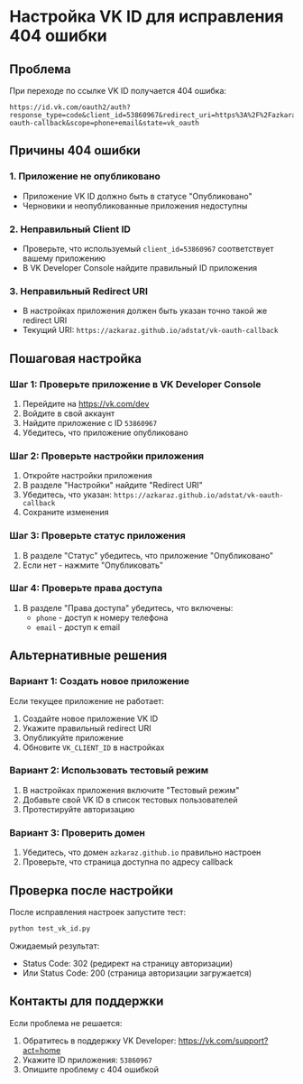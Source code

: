 # Настройка VK ID для исправления 404 ошибки

## Проблема
При переходе по ссылке VK ID получается 404 ошибка:
```
https://id.vk.com/oauth2/auth?response_type=code&client_id=53860967&redirect_uri=https%3A%2F%2Fazkaraz.github.io%2Fadstat%2Fvk-oauth-callback&scope=phone+email&state=vk_oauth
```

## Причины 404 ошибки

### 1. Приложение не опубликовано
- Приложение VK ID должно быть в статусе "Опубликовано"
- Черновики и неопубликованные приложения недоступны

### 2. Неправильный Client ID
- Проверьте, что используемый `client_id=53860967` соответствует вашему приложению
- В VK Developer Console найдите правильный ID приложения

### 3. Неправильный Redirect URI
- В настройках приложения должен быть указан точно такой же redirect URI
- Текущий URI: `https://azkaraz.github.io/adstat/vk-oauth-callback`

## Пошаговая настройка

### Шаг 1: Проверьте приложение в VK Developer Console
1. Перейдите на https://vk.com/dev
2. Войдите в свой аккаунт
3. Найдите приложение с ID `53860967`
4. Убедитесь, что приложение опубликовано

### Шаг 2: Проверьте настройки приложения
1. Откройте настройки приложения
2. В разделе "Настройки" найдите "Redirect URI"
3. Убедитесь, что указан: `https://azkaraz.github.io/adstat/vk-oauth-callback`
4. Сохраните изменения

### Шаг 3: Проверьте статус приложения
1. В разделе "Статус" убедитесь, что приложение "Опубликовано"
2. Если нет - нажмите "Опубликовать"

### Шаг 4: Проверьте права доступа
1. В разделе "Права доступа" убедитесь, что включены:
   - `phone` - доступ к номеру телефона
   - `email` - доступ к email

## Альтернативные решения

### Вариант 1: Создать новое приложение
Если текущее приложение не работает:
1. Создайте новое приложение VK ID
2. Укажите правильный redirect URI
3. Опубликуйте приложение
4. Обновите `VK_CLIENT_ID` в настройках

### Вариант 2: Использовать тестовый режим
1. В настройках приложения включите "Тестовый режим"
2. Добавьте свой VK ID в список тестовых пользователей
3. Протестируйте авторизацию

### Вариант 3: Проверить домен
1. Убедитесь, что домен `azkaraz.github.io` правильно настроен
2. Проверьте, что страница доступна по адресу callback

## Проверка после настройки

После исправления настроек запустите тест:
```bash
python test_vk_id.py
```

Ожидаемый результат:
- Status Code: 302 (редирект на страницу авторизации)
- Или Status Code: 200 (страница авторизации загружается)

## Контакты для поддержки

Если проблема не решается:
1. Обратитесь в поддержку VK Developer: https://vk.com/support?act=home
2. Укажите ID приложения: `53860967`
3. Опишите проблему с 404 ошибкой 